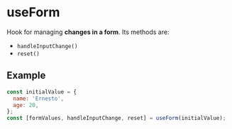 # useForm

Hook for managing **changes in a form**. Its methods are:

- `handleInputChange()`
- `reset()`

## Example

```js
const initialValue = {
  name: 'Ernesto',
  age: 20,
};
const [formValues, handleInputChange, reset] = useForm(initialValue);
```
